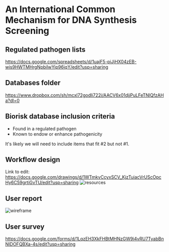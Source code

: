 # An International Common Mechanism for DNA Synthesis Screening

## Regulated pathogen lists
https://docs.google.com/spreadsheets/d/1uajF5-piJjHX04zEB-wis9HWTMHrgNpbilwYip96jqY/edit?usp=sharing

## Databases folder
https://www.dropbox.com/sh/mcxl72godli722i/AACV6x01djjPuLFeTNlQfzAHa?dl=0

## Biorisk database inclusion criteria
* Found in a regulated pathogen
* Known to endow or enhance pathogenicity

It's likely we will need to include items that fit #2 but not #1. 

## Workflow design
Link to edit: https://docs.google.com/drawings/d/1WTmkvCcyxSCV_KjzTuiacVrUScOpcHy6C59grtiGvTU/edit?usp=sharing
![resources](https://docs.google.com/drawings/d/e/2PACX-1vRQ8uJzbXDgQi68p_S-f6EssH-QgRfuqDhV9QFI4eZRn_CLJJrPbYB8U1n6CWl873G9y-R-q1FdrnNf/pub?w=2570&h=2360)

## User report
![wireframe](https://docs.google.com/drawings/d/e/2PACX-1vRQLyG_4jHyLO7R9WKZ_ZMcNLeRL-hQL6bWONHeB01nwGDRpdjoOo-DuM__wPQ_7_-WTr2DrwrXnIRV/pub?w=1185&h=1113)

## User survey
https://docs.google.com/forms/d/1LqzEH3XkFHBtMHNzGW9i4vRU7TyabBnNIDOFQBXa-4s/edit?usp=sharing
